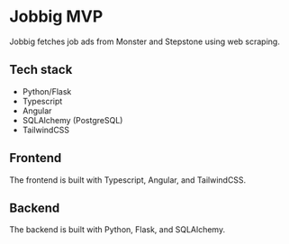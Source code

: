 # Jobbig MVP

Jobbig fetches job ads from Monster and Stepstone using web scraping.

## Tech stack

- Python/Flask
- Typescript
- Angular
- SQLAlchemy (PostgreSQL)
- TailwindCSS

## Frontend

The frontend is built with Typescript, Angular, and TailwindCSS.

## Backend

The backend is built with Python, Flask, and SQLAlchemy.
